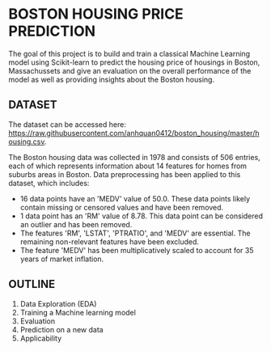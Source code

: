 # BOSTON HOUSING PRICE PREDICTION

The goal of this project is to build and train a classical Machine Learning model using Scikit-learn to predict the housing price of housings in Boston, Massachussets and give an evaluation on the overall performance of the model as well as providing insights about the Boston housing.

## DATASET
The dataset can be accessed here: https://raw.githubusercontent.com/anhquan0412/boston_housing/master/housing.csv.

The Boston housing data was collected in 1978 and consists of 506 entries, each of which represents information about 14 features for homes from suburbs areas in Boston. Data preprocessing has been applied to this dataset, which includes:
  - 16 data points have an 'MEDV' value of 50.0. These data points likely contain missing or censored values and have been removed.
  - 1 data point has an 'RM' value of 8.78. This data point can be considered an outlier and has been removed.
  - The features 'RM', 'LSTAT', 'PTRATIO', and 'MEDV' are essential. The remaining non-relevant features have been excluded.
  - The feature 'MEDV' has been multiplicatively scaled to account for 35 years of market inflation.

## OUTLINE
1. Data Exploration (EDA)
2. Training a Machine learning model
3. Evaluation 
4. Prediction on a new data
5. Applicability
